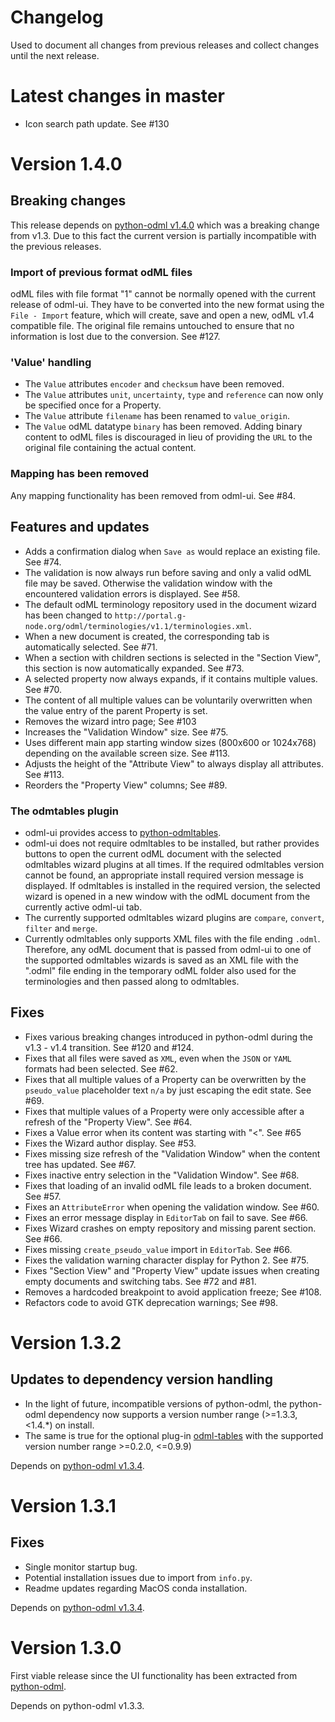 # Changelog

Used to document all changes from previous releases and collect changes 
until the next release.

# Latest changes in master

- Icon search path update. See #130


# Version 1.4.0
## Breaking changes

This release depends on [python-odml v1.4.0](
https://github.com/G-Node/python-odml/releases/tag/v1.4.0) which was a breaking change 
from v1.3. Due to this fact the current version is partially incompatible with the 
previous releases.

### Import of previous format odML files
odML files with file format "1" cannot be normally opened with the current release of 
odml-ui. They have to be converted into the new format using the `File - Import` feature, 
which will create, save and open a new, odML v1.4 compatible file. The original file 
remains untouched to ensure that no information is lost due to the conversion. See #127.

### 'Value' handling
- The `Value` attributes `encoder` and `checksum` have been removed.
- The `Value` attributes `unit`, `uncertainty`, `type` and `reference` can now only be 
    specified once for a Property.
- The `Value` attribute `filename` has been renamed to `value_origin`.
- The `Value` odML datatype `binary` has been removed. Adding binary content to odML 
    files is discouraged in lieu of providing the `URL` to the original file containing 
    the actual content.

### Mapping has been removed
Any mapping functionality has been removed from odml-ui. See #84.

## Features and updates
- Adds a confirmation dialog when `Save as` would replace an existing file. See #74.
- The validation is now always run before saving and only a valid odML file may be saved. 
    Otherwise the validation window with the encountered validation errors is displayed. 
    See #58.
- The default odML terminology repository used in the document wizard has been changed 
    to `http://portal.g-node.org/odml/terminologies/v1.1/terminologies.xml`.
- When a new document is created, the corresponding tab is automatically 
    selected. See #71.
- When a section with children sections is selected in the "Section View", this section 
    is now automatically expanded. See #73.
- A selected property now always expands, if it contains multiple values. See #70.
- The content of all multiple values can be voluntarily overwritten when the value entry 
    of the parent Property is set.
- Removes the wizard intro page; See #103 
- Increases the "Validation Window" size. See #75.
- Uses different main app starting window sizes (800x600 or 1024x768) depending on the 
    available screen size. See #113.
- Adjusts the height of the "Attribute View" to always display all attributes. See #113.
- Reorders the "Property View" columns; See #89.

### The odmtables plugin
- odml-ui provides access to [python-odmltables](
    https://github.com/INM-6/python-odmltables).
- odml-ui does not require odmltables to be installed, but rather provides buttons to 
    open the current odML document with the selected odmltables wizard plugins at all 
    times. If the required odmltables version cannot be found, an appropriate install 
    required version message is displayed. If odmltables is installed in the required 
    version, the selected wizard is opened in a new window with the odML document from 
    the currently active odml-ui tab.
- The currently supported odmltables wizard plugins are `compare`, `convert`, `filter` 
    and `merge`.
- Currently odmltables only supports XML files with the file ending `.odml`. Therefore, 
    any odML document that is passed from odml-ui to one of the supported odmltables 
    wizards is saved as an XML file with the ".odml" file ending in the temporary odML 
    folder also used for the terminologies and then passed along to odmltables.

## Fixes
- Fixes various breaking changes introduced in python-odml during the v1.3 - v1.4 
    transition. See #120 and #124.
- Fixes that all files were saved as `XML`, even when the `JSON` or `YAML` formats had 
    been selected. See #62.
- Fixes that all multiple values of a Property can be overwritten by the `pseudo_value` 
    placeholder text `n/a` by just escaping the edit state. See #69.
- Fixes that multiple values of a Property were only accessible after a refresh of the 
    "Property View". See #64.
- Fixes a Value error when its content was starting with "<". See #65
- Fixes the Wizard author display. See #53.
- Fixes missing size refresh of the "Validation Window" when the content tree has 
    updated. See #67.
- Fixes inactive entry selection in the "Validation Window". See #68.
- Fixes that loading of an invalid odML file leads to a broken document. See #57.
- Fixes an `AttributeError` when opening the validation window. See #60.
- Fixes an error message display in `EditorTab` on fail to save. See #66.
- Fixes Wizard crashes on empty repository and missing parent section. See #66.
- Fixes missing `create_pseudo_value` import in `EditorTab`. See #66.
- Fixes the validation warning character display for Python 2. See #75.
- Fixes "Section View" and "Property View" update issues when creating empty documents and 
    switching tabs. See #72 and #81.
- Removes a hardcoded breakpoint to avoid application freeze; See #108.
- Refactors code to avoid GTK deprecation warnings; See #98.


# Version 1.3.2
## Updates to dependency version handling
- In the light of future, incompatible versions of python-odml, the python-odml dependency 
    now supports a version number range (>=1.3.3, <1.4.*) on install.
- The same is true for the optional plug-in [odml-tables](
    https://github.com/INM-6/python-odmltables/) with the supported version number 
    range >=0.2.0, <=0.9.9)

Depends on [python-odml v1.3.4](https://github.com/G-Node/python-odml/releases/tag/v1.3.4).


# Version 1.3.1
## Fixes
- Single monitor startup bug.
- Potential installation issues due to import from `info.py`.
- Readme updates regarding MacOS conda installation.

Depends on [python-odml v1.3.4](https://github.com/G-Node/python-odml/releases/tag/v1.3.4).


# Version 1.3.0
First viable release since the UI functionality has been extracted from [python-odml](
    https://github.com/G-Node/python-odml).

Depends on python-odml v1.3.3.

